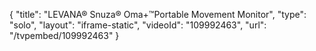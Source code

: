 {
    "title": "LEVANA&reg; Snuza&reg; Oma+&trade;Portable Movement Monitor",
    "type": "solo",
    "layout": "iframe-static",
    "videoId": "109992463",
    "url": "\/tvpembed\/109992463"
}